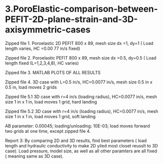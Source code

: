 # 3.PoroElastic-comparison-between-PEFIT-2D-plane-strain-and-3D-axisymmetric-cases

Zipped file 1. Poroelastic 2D PEFIT 800 x 89, mesh size dx =1, dy=1 ( Load length varies, HC =0.00 77 in/s fixed)

Zipped file 2. Poroelastic PEFIT 800 x 89, mesh size dx =0.5, dy=0.5 ( Load length fixed (L=1,2,3,4,8), HC varies)

Zipped file 3. MATLAB PLOTS OF ALL RESULTS 

Zipped file 4. 3D case with L=0.5 in/s, HC=0.0077 in/s, mesh size 0.5 in x 0.5 in, load moves 2 grids 

Zipped file 5.1 3D case with r=4 in/s (loading radius), HC=0.0077 in/s, mesh size 1 in x 1 in, load moves 1 grid, hard landing

Zipped file 5.2 3D case with r=4 in/s (loading radius), HC=0.0077 in/s, mesh size 1 in x 1 in, load moves 1 grid, soft landing

AB parameter: 0.00045; loading/unloading: 10E-03; load moves forward two grids at one time, except zipped file 4.

Report 3: By comparing 2D and 3D results, find best parameters ( load length and hydraulic conductivity to make 2D yiled most closet reusslt to 3D case). Load pressure, model size, as well as all other paramters are all fixed ( meaning same as 3D case).
